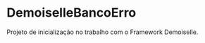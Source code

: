 DemoiselleBancoErro
===================

Projeto de inicialização no trabalho com o Framework Demoiselle.